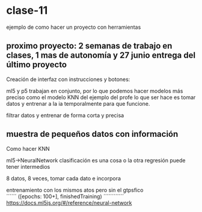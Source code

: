 # clase-11
ejemplo de como hacer un proyecto con herramientas

proximo proyecto: 2 semanas de trabajo en clases, 1 mas de autonomía y 27 junio entrega del último proyecto
-----------------
Creación de interfaz con instrucciones y botones: 

ml5 y p5 trabajan en conjunto, por lo que podemos hacer modelos más preciso como el modelo KNN del ejemplo del profe
lo que ser hace es tomar datos y entrenar a la ia temporalmente para que funcione.

filtrar datos y entrenar de forma corta y precisa 

muestra de pequeños datos con información 
-----------------
Como hacer KNN

ml5->NeuralNetwork
clasificación es una cosa o la otra
regresión puede tener intermedios

8 datos, 8 veces, tomar cada dato e incorpora

entrenamiento con los  mismos atos pero sin el gtpsfico     
´´´´´´
([epochs: 100+],
finishedTraining) 
´´´´´´´´´´´´
https://docs.ml5js.org/#/reference/neural-network 


